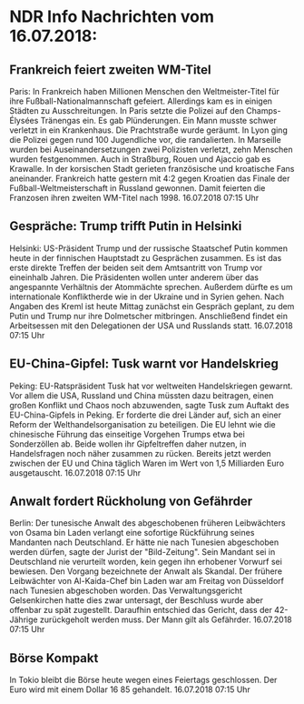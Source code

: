 # NDR Info Nachrichten vom 16.07.2018:


## Frankreich feiert zweiten WM-Titel
Paris: In Frankreich haben Millionen Menschen den Weltmeister-Titel für ihre Fußball-Nationalmannschaft gefeiert. Allerdings kam es in einigen Städten zu Ausschreitungen. In Paris setzte die Polizei auf den Champs-Élysées Tränengas ein. Es gab Plünderungen. Ein Mann musste schwer verletzt in ein Krankenhaus. Die Prachtstraße wurde geräumt. In Lyon ging die Polizei gegen rund 100 Jugendliche vor, die randalierten. In Marseille wurden bei Auseinandersetzungen zwei Polizisten verletzt, zehn Menschen wurden festgenommen. Auch in Straßburg, Rouen und Ajaccio gab es Krawalle. In der korsischen Stadt gerieten französische und kroatische Fans aneinander. Frankreich hatte gestern mit 4:2 gegen Kroatien das Finale der Fußball-Weltmeisterschaft in Russland gewonnen. Damit feierten die Franzosen ihren zweiten WM-Titel nach 1998. 16.07.2018 07:15 Uhr 

## Gespräche: Trump trifft Putin in Helsinki
Helsinki: US-Präsident Trump und der russische Staatschef Putin kommen heute in der finnischen Hauptstadt zu Gesprächen zusammen. Es ist das erste direkte Treffen der beiden seit dem Amtsantritt von Trump vor eineinhalb Jahren. Die Präsidenten wollen unter anderem über das angespannte Verhältnis der Atommächte sprechen. Außerdem dürfte es um internationale Konfliktherde wie in der Ukraine und in Syrien gehen. Nach Angaben des Kreml ist heute Mittag zunächst ein Gespräch geplant, zu dem Putin und Trump nur ihre Dolmetscher mitbringen. Anschließend findet ein Arbeitsessen mit den Delegationen der USA und Russlands statt. 16.07.2018 07:15 Uhr 

## EU-China-Gipfel: Tusk warnt vor Handelskrieg
Peking:		EU-Ratspräsident Tusk hat vor weltweiten Handelskriegen gewarnt. Vor allem die USA, Russland und China müssten dazu beitragen, einen großen Konflikt und Chaos noch abzuwenden, sagte Tusk zum Auftakt des EU-China-Gipfels in Peking. Er forderte die drei Länder auf, sich an einer Reform der Welthandelsorganisation zu beteiligen. Die EU lehnt wie die chinesische Führung das einseitige Vorgehen Trumps etwa bei Sonderzöllen ab. Beide wollen ihr Gipfeltreffen daher nutzen, in Handelsfragen noch näher zusammen zu rücken. Bereits jetzt werden zwischen der EU und China täglich Waren im Wert von 1,5 Milliarden Euro ausgetauscht. 16.07.2018 07:15 Uhr 

## Anwalt fordert Rückholung von Gefährder
Berlin: Der tunesische Anwalt des abgeschobenen früheren Leibwächters von Osama bin Laden verlangt eine sofortige Rückführung seines Mandanten nach Deutschland. Er hätte nie nach Tunesien abgeschoben werden dürfen, sagte der Jurist der "Bild-Zeitung". Sein Mandant sei in Deutschland nie verurteilt worden, kein gegen ihn erhobener Vorwurf sei bewiesen. Den Vorgang bezeichnete der Anwalt als Skandal. Der frühere Leibwächter von Al-Kaida-Chef bin Laden war am Freitag von Düsseldorf nach Tunesien abgeschoben worden. Das Verwaltungsgericht Gelsenkirchen hatte dies zwar untersagt, der Beschluss wurde aber offenbar zu spät zugestellt. Daraufhin entschied das Gericht, dass der 42-Jährige zurückgeholt werden muss. Der Mann gilt als Gefährder. 16.07.2018 07:15 Uhr 

## Börse Kompakt
In Tokio bleibt die Börse heute wegen eines Feiertags geschlossen. Der Euro wird mit einem Dollar 16 85 gehandelt. 16.07.2018 07:15 Uhr 
